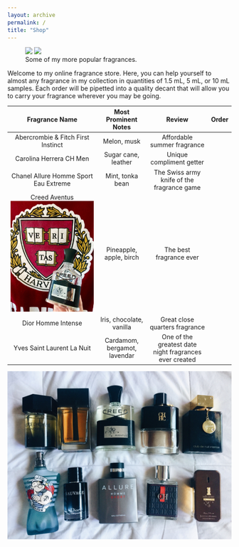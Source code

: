 ```yaml
---
layout: archive
permalink: /
title: "Shop"
---
```


<figure class="half">
	<img src="https://derekponce.github.io/site/images/Fragrance_MostComplimented.JPG">
	<img src="https://derekponce.github.io/site/images/Fragrance_Winter.jpg">
	<figcaption>Some of my more popular fragrances. </figcaption>
</figure>

Welcome to my online fragrance store. Here, you can help yourself to almost any fragrance in my collection in quantities of 1.5 mL, 5 mL, or 10 mL samples. Each order will be pipetted into a quality decant that will allow you to carry your fragrance wherever you may be going. 

| Fragrance Name | Most Prominent Notes | Review | Order |
|:---:|:---:|:---:|:---:|
| Abercrombie & Fitch First Instinct  | Melon, musk | Affordable summer fragrance | 
| Carolina Herrera CH Men  | Sugar cane, leather | Unique compliment getter | 
| Chanel Allure Homme Sport Eau Extreme  | Mint, tonka bean | The Swiss army knife of the fragrance game | 
| Creed Aventus ![Creed Aventus](/images/Fragrance_AventusHarvard.jpg)  | Pineapple, apple, birch | The best fragrance ever | 
| Dior Homme Intense  | Iris, chocolate, vanilla | Great close quarters fragrance | 
| Yves Saint Laurent La Nuit  | Cardamom, bergamot, lavendar | One of the greatest date night fragrances ever created | 


![Fragrances](/images/Fragrance_MostComplimented.JPG)
